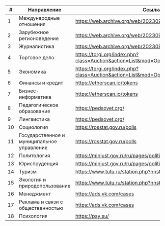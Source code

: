|#|Направление|Ссылка|
|-|-----------|------|
|1|Международные отношения|https://web.archive.org/web/20230903112115/https://iz.ru/news|
|2|Зарубежное регионоведение|https://web.archive.org/web/20230903112115/https://iz.ru/news|
|3|Журналистика|https://web.archive.org/web/20230903112115/https://iz.ru/news|
|4|Торговое дело|https://torgi.org/index.php?class=Auction&action=List&mod=Open&AuctionType=All|
|5|Экономика|https://torgi.org/index.php?class=Auction&action=List&mod=Open&AuctionType=All|
|6|Финансы и кредит|https://etherscan.io/tokens|
|7|Бизнес-информатика|https://etherscan.io/tokens|
|8|Педагогическое образование|https://pedsovet.org/|
|9|Лингвистика|https://pedsovet.org/|
|10|Социология|https://rosstat.gov.ru/polls|
|11|Государственное и муниципальное управление|https://rosstat.gov.ru/polls|
|12|Политология|https://minjust.gov.ru/ru/pages/politicheskie-partii/|
|13|Юриспруденция|https://minjust.gov.ru/ru/pages/politicheskie-partii/|
|14|Туризм|https://www.tutu.ru/station.php?nnst=45807|
|15|Экология и природопользование|https://www.tutu.ru/station.php?nnst=45807|
|16|Менеджмент|https://ads.vk.com/cases|
|17|Реклама и связи с общественностью|https://ads.vk.com/cases|
|18|Психология|https://psy.su/|
